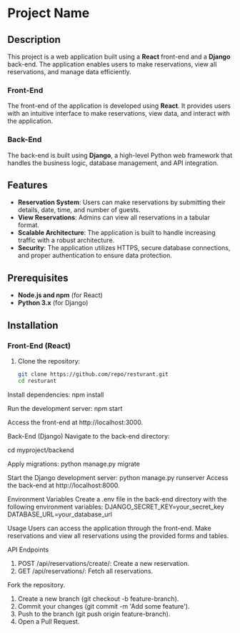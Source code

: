 # Project Name

## Description
This project is a web application built using a **React** front-end and a **Django** back-end. The application enables users to make reservations, view all reservations, and manage data efficiently.

### Front-End
The front-end of the application is developed using **React**. It provides users with an intuitive interface to make reservations, view data, and interact with the application.

### Back-End
The back-end is built using **Django**, a high-level Python web framework that handles the business logic, database management, and API integration.

## Features
- **Reservation System**: Users can make reservations by submitting their details, date, time, and number of guests.
- **View Reservations**: Admins can view all reservations in a tabular format.
- **Scalable Architecture**: The application is built to handle increasing traffic with a robust architecture.
- **Security**: The application utilizes HTTPS, secure database connections, and proper authentication to ensure data protection.

## Prerequisites
- **Node.js and npm** (for React)
- **Python 3.x** (for Django)

## Installation

### Front-End (React)

1. Clone the repository:
   ```bash
   git clone https://github.com/repo/resturant.git
   cd resturant

Install dependencies:
npm install

Run the development server:
npm start

Access the front-end at http://localhost:3000.

Back-End (Django)
Navigate to the back-end directory:

cd myproject/backend

Apply migrations:
python manage.py migrate

Start the Django development server:
python manage.py runserver
Access the back-end at http://localhost:8000.

Environment Variables
Create a .env file in the back-end directory with the following environment variables:
DJANGO_SECRET_KEY=your_secret_key
DATABASE_URL=your_database_url

Usage
Users can access the application through the front-end.
Make reservations and view all reservations using the provided forms and tables.

API Endpoints
1) POST /api/reservations/create/: Create a new reservation.
2) GET /api/reservations/: Fetch all reservations.

Fork the repository.
1) Create a new branch (git checkout -b feature-branch).
2) Commit your changes (git commit -m 'Add some feature').
3) Push to the branch (git push origin feature-branch).
4) Open a Pull Request.
